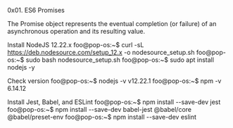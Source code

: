 0x01. ES6 Promises

The Promise object represents the eventual completion (or failure) of an asynchronous operation and its resulting value.

Install NodeJS 12.22.x
foo@pop-os:~$ curl -sL https://deb.nodesource.com/setup_12.x -o nodesource_setup.sh
foo@pop-os:~$ sudo bash nodesource_setup.sh
foo@pop-os:~$ sudo apt install nodejs -y

Check version
foo@pop-os:~$ nodejs -v
v12.22.1
foo@pop-os:~$ npm -v
6.14.12

Install Jest, Babel, and ESLint
foo@pop-os:~$ npm install --save-dev jest
foo@pop-os:~$ npm install --save-dev babel-jest @babel/core @babel/preset-env
foo@pop-os:~$ npm install --save-dev eslint
